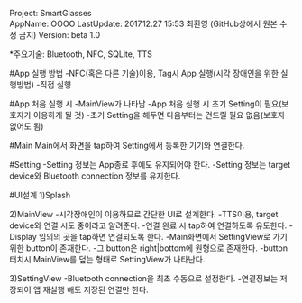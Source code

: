 Project: SmartGlasses  
AppName: OOOO 
LastUpdate: 2017.12.27 15:53 최환영 (GitHub상에서 원본 수정 금지)
Version: beta 1.0

*주요기술: Bluetooth, NFC, SQLite, TTS

#App 실행 방법
-NFC(혹은 다른 기술)이용, Tag시 App 실행(시각 장애인을 위한 실행방법)
-직접 실행

#App 처음 실행 시
-MainView가 나타남
-App 처음 실행 시 초기 Setting이 필요(보호자가 이용하게 될 것)
-초기 Setting을 해두면 다음부터는 건드릴 필요 없음(보호자 없어도 됨)

#Main
Main에서 화면을 tap하여 Setting에서 등록한 기기와 연결한다.

#Setting 
-Setting 정보는 App종료 후에도 유지되어야 한다.
-Setting 정보는 target device와 Bluetooth connection 정보를 유지한다.

#UI설계
1)Splash

2)MainView
-시각장애인이 이용하므로 간단한 UI로 설계한다.
-TTS이용, target device와 연결 시도 중이라고 알려준다.
-연결 완료 시 tap하여 연결하도록 유도한다.
-Display 임의의 곳을 tap하면 연결되도록 한다.
-Main화면에서 SettingView로 가기 위한 button이 존재한다.
-그 button은 right|bottom에 원형으로 존재한다.
-button 터치시 MainView를 덮는 형태로 SettingView가 나타난다.
 
3)SettingView
-Bluetooth connection을 최초 수동으로 설정한다.
-연결정보는 저장되어 앱 재실행 해도 저장된 연결만 한다.
